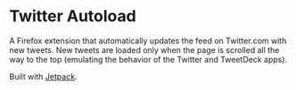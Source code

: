 Twitter Autoload
================
A Firefox extension that automatically updates the feed on Twitter.com with new tweets.
New tweets are loaded only when the page is scrolled all the way to the top
(emulating the behavior of the Twitter and TweetDeck apps).

Built with [Jetpack](https://wiki.mozilla.org/Jetpack).
